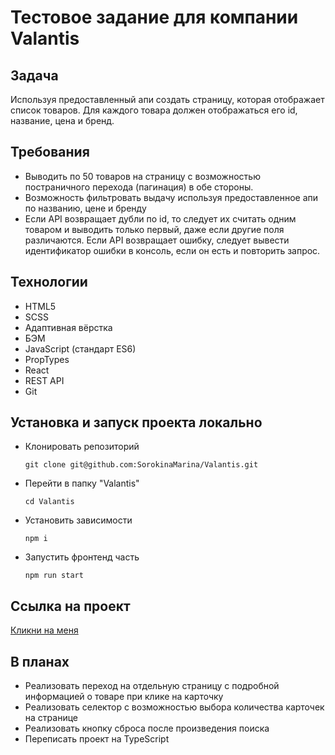 # Тестовое задание для компании Valantis

## Задача
Используя предоставленный апи создать страницу, которая отображает список товаров.
Для каждого товара должен отображаться его id, название, цена и бренд.

## Требования
* Выводить по 50 товаров на страницу с возможностью постраничного перехода (пагинация) в обе стороны.
* Возможность фильтровать выдачу используя предоставленное апи по названию, цене и бренду
* Если API возвращает дубли по id, то следует их считать одним товаром и выводить только первый, даже если другие поля различаются. Если API возвращает ошибку, следует вывести идентификатор ошибки в консоль, если он есть и повторить запрос.

## Технологии
* HTML5
* SCSS
* Адаптивная вёрстка
* БЭМ
* JavaScript (стандарт ES6)
* PropTypes
* React
* REST API
* Git

## Установка и запуск проекта локально

* Клонировать репозиторий
  
  `git clone git@github.com:SorokinaMarina/Valantis.git`

* Перейти в папку "Valantis"
  
  `cd Valantis`

* Установить зависимости
  
  `npm i`

* Запустить фронтенд часть
  
  `npm run start`

## Ссылка на проект 
[Кликни на меня](https://sorokinamarina.github.io/Valantis/)

## В планах
* Реализовать переход на отдельную страницу с подробной информацией о товаре при клике на карточку
* Реализовать селектор с возможностью выбора количества карточек на странице
* Реализовать кнопку сброса после произведения поиска
* Переписать проект на TypeScript

